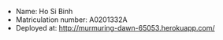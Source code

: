 * Name: Ho Si Binh 
* Matriculation number: A0201332A 
* Deployed at: http://murmuring-dawn-65053.herokuapp.com/
